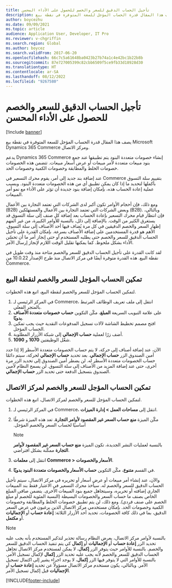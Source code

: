 ```yaml
---
title: تأجيل الحساب الدقيق للسعر والخصم للحصول على الأداء المحسن
description: يصف هذا المقال قدرة الحساب المؤجل للسعة المتوفرة في نقطة بيع Microsoft Dynamics 365 Commerce ومركز الاتصال.
author: boycezhu
ms.date: 09/09/2021
ms.topic: article
audience: Application User, Developer, IT Pro
ms.reviewer: v-chgriffin
ms.search.region: Global
ms.author: boycez
ms.search.validFrom: 2017-06-20
ms.openlocfilehash: 66c7c5a61648ba0423b27b74a1c4e42bc1b22b8b
ms.sourcegitcommit: 87e727005399c82cbb6509f5ce9fb33d18928d30
ms.translationtype: HT
ms.contentlocale: ar-SA
ms.lasthandoff: 08/12/2022
ms.locfileid: "9267580"
---
```

# <a name="delay-exact-price-and-discount-calculation-for-improved-performance"></a>تأجيل الحساب الدقيق للسعر والخصم للحصول على الأداء المحسن

[!include [banner](includes/banner.md)]

يصف هذا المقال قدرة الحساب المؤجل للسعة المتوفرة في نقطة بيع Microsoft Dynamics 365 Commerce ومركز الاتصال.

يدعم Dynamics 365 Commerce إنشاء خصومات متعددة البنود يتم تطبيقها عند جمع بنود مبيعات متعددة لأمر مبيعات أو عرض أسعار مبيعات. تتضمن هذه الخصومات خصومات الخلط والمطابقة وخصومات الكمية وخصومات الحد.

عند إضافة بند جديد إلى أمر، يقوم محرك التسعير في Commerce بتقييم سلة التسوق بأكملها لتحديد ما إذا كان يمكن تطبيق أي من هذه الخصومات متعددة البنود. وبسبب عملية إعادة الحساب هذه، بإمكان إضافة بنود جديدة أن تؤثر على الأداء مع نمو أمر المبيعات.

ومع ذلك، فإن أحجام الأوامر تكون أكبر لدى الشركات التي تعتمد التجارة بين الأعمال (B2B) وبعض الشركات التي تعتمد التجارة بين الأعمال والمستهلكين (B2B). وبالتالي، فإن انتظار قيام محرك التسعير بإعادة الحساب بعد إضافة كل صنف إلى سلة التسوق قد يستغرق الكثير من الوقت. بالإضافة إلى ذلل، بالنسبة للأوامر الكبيرة، من غير المهم إظهار السعر والخصم الدقيقين في كل مرة يُضاف فيها أحد الأصناف إلى سلة التسوق. الأهم هو قدرة المستخدمين على إضافة الأصناف بسرعة. بإمكان القدرة على تأجيل الحساب الدقيق للسعر والخصم حتى يطلبه المستخدم أو حتى إنجاز أمر ما أن تحسّن الأداء بشكل ملحوظ. كما يمكنها تقليل الوقت اللازم لإنجاز إرسال الأمر.

لقد كانت القدرة على تأجيل الحساب الدقيق للسعر والخصم متاحة منذ وقت طويل في نقطة البيع. هذه القدرة متوفرة أيضًا في مركز الاتصال منذ طرح الإصدار 10.0.22 من Commerce.

## <a name="enable-delayed-price-and-discount-calculation-for-pos"></a>تمكين الحساب المؤجل للسعر والخصم لنقطة البيع

لتمكين الحساب المؤجل للسعر والخصم لنقطة البيع، اتبع هذه الخطوات.

1. في المركز الرئيسي لـ Commerce‬، انتقل إلى ملف تعريف الوظائف المرتبط بالمتجر الفعلي.
1. على علامة التبويب السريعة **المبلغ**، مكّن التكوين **حساب خصومات متعددة الأصناف يدويًا‬**.
1. افتح مصمم تخطيط الشاشة لآلات تسجيل المدفوعات النقدية‬ حيث يجب تمكين الحساب المؤجل.
1. أضف زرًا لعملية **حساب الإجمالي** إلى شبكة الأزرار المطلوبة.
1. شغّل الوظيفتين **1070** و **1090**.

الآن، عند إضافة أصناف إلى حركة، لا يتم حساب الخصومات متعددة الأسطر إلا إذا حدد أمين الصندوق الزر **حساب الإجمالي**. بعد تحديد **حساب الإجمالي** لحركة، سيتم دائمًا حساب الخصومات متعددة الأسطر له. لن يضطر أمين الصندوق إلى تحديد الزر مرة أخرى، حتى عند إضافة المزيد من الأصناف إلى سلة التسوق. لن يسمح النظام لأمين الصندوق بتسجيل الدفعة حتى تحديد الزر **حساب الإجمالي**.

## <a name="enable-delayed-price-and-discount-calculation-for-call-center"></a>تمكين الحساب المؤجل للسعر والخصم لمركز الاتصال

لتمكين الحساب المؤجل للسعر والخصم لمركز الاتصال، اتبع هذه الخطوات.

1. في المركز الرئيسي لـ Commerce، انتقل إلى **مساحات العمل \> إدارة الميزات**.
1. مكّن الميزة **منع حساب السعر غير المقصود لأوامر التجارة‬‏‫**. تعد هذه الميزة شرطًا أساسيًا لحساب السعر والخصم المؤجل.

    > [!NOTE]
    > بالنسبة لعمليات النشر الجديدة، تكون الميزة **منع حساب السعر غير المقصود لأوامر التجارة** ممكّنة بشكل افتراضي.

1. انتقل إلى **معلمات Commerce \> الأسعار والخصومات**.
1. في القسم **متنوع‬**، مكّن التكوين **حساب الأسعار والخصومات متعددة البنود يدويًا**.

والآن، عند إنشاء أمر مبيعات أو عرض أسعار أو تحريره في مركز الاتصال، سيتم تأجيل الحساب الدقيق للسعر والخصم له. سيأخذ محرك التسعير في الاعتبار فقط بند المبيعات الجاري إضافته أو تحريره، وسيتجاهل جميع بنود المبيعات الأخرى. يتضمن صافي المبلغ الخاص بصنف ما حساب السعر والخصومات البسيطة (النسبة المئوية للخصم أو مبلغ الخصم على صنف فردي). ومع ذلك، لن يتم تطبيق خصومات الخلط والمطابقة وخصومات الكمية وخصومات الحد.‬ بإمكان مستخدمي مركز الاتصال الذين يرغبون في عرض السعر الدقيق، بما في ذلك كافة الخصومات، تحديد أحد الأزرار الثلاثة: **إعادة حساب** أو **الإجماليات** أو **مكتمل**.

> [!NOTE]
> بالنسبة لأوامر مركز الاتصال، يعرض النظام رسالة تحذير لتذكير المستخدم بأنه يجب عليه تحديد الزر **إعادة حساب** أو **الإجماليات** أو **إكمال** كي يتم تنفيذ الحساب الدقيق للسعر والخصم. بالنسبة للأوامر حيث يتوفر الزر **إكمال**، لا يمكن لمستخدم مركز الاتصال تجاهل الحساب الدقيق للسعر والخصم لأنه يجب عليه تحديد الزر **إكمال** لإكمال تسجيل الأمر. بالنسبة للأوامر التي لا يتوفر فيها الزر **إكمال**، لا يوجد اجراء يشير إلى اكتمال تسجيل الأمر. وبالتالي، يكون مستخدم مركز الاتصال مسؤولاً عن تحديد **إعادة حساب** أو **الإجماليات** قبل إكمال تسجيل الأمر.

[!INCLUDE[footer-include](../includes/footer-banner.md)]
